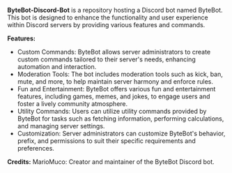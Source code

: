 <strong>ByteBot-Discord-Bot</strong> is a repository hosting a Discord bot named ByteBot. This bot is designed to enhance the functionality and user experience within Discord servers by providing various features and commands.

<strong>Features:</strong>
<ul>
<li>Custom Commands: ByteBot allows server administrators to create custom commands tailored to their server's needs, enhancing automation and interaction.</li>
<li>Moderation Tools: The bot includes moderation tools such as kick, ban, mute, and more, to help maintain server harmony and enforce rules.</li>
<li>Fun and Entertainment: ByteBot offers various fun and entertainment features, including games, memes, and jokes, to engage users and foster a lively community atmosphere.</li>
<li>Utility Commands: Users can utilize utility commands provided by ByteBot for tasks such as fetching information, performing calculations, and managing server settings.</li>
<li>Customization: Server administrators can customize ByteBot's behavior, prefix, and permissions to suit their specific requirements and preferences.</li>
</ul>

<strong>Credits:</strong>
MarioMuco: Creator and maintainer of the ByteBot Discord bot.
